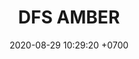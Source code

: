 ---
layout: liga-indigo-team
permalink: /team/:title.html
categories: ROCT PLATA
liga: LIGA INDIGO
maincover: /assets/logos/AMBER.png
puntosLJMAYO24: 
date: 2020-08-29 10:29:20 +0700
title: DFS AMBER
route: /liga-indigo
tag: johto042024
color: black
puntosLJ202404: 12
grupo: sur
background: '#F16C38'
cover: DFSRU
team: DFS AMBER
ID: DFS
abr: AMBER
puntos: 0
pj: 1


team1: partido4
team2: RUBY2
team3: RUBY3
team4: partido5
team5: partido5
team6: partido4
team7: RUBY7
team8: partido5
team9: partido5


#PARTIDO 1
j1: RONDA 1
maincover1: /assets/logos/DFS.png
p1: AMBER
r1: 2
pp1: SAP
rr1: 1
bg1: ofire
pt1: 0
pj1: 0


#PARTIDO 4
maincover4: /assets/logos/DFS.png
j4: RONDA 4
p4: AMBER
r4: 2
rr4: 0
pp4: DMD
bg4: ofire 
pt4: 0
pj4: 0
#PARTIDO 5
maincover5: /assets/logos/TSR.png
j5: RONDA 5
p5: AMBER
r5: 0
rr5: 2
pp5: TSR
bg5: fire 
pt5: 0
pj5: 0
#PARTIDO 6
j6: RONDA 6
maincover6: /assets/logos/SSI.png
bg6: ofire 
p6: AMBER
r6: 0
rr6: 2 
pp6: SSI
pt6: 0
pj6: 0

#PARTIDO 8
maincover8: /assets/logos/ILEAGUE.png
j8: RONDA 8
p8: AMBER
r8: 2
rr8: 0
pp8: IL
bg8: ofire 
pt8: 0
pj8: 0
#PARTIDO 9
maincover9: /assets/logos/TAE.png
j9: RONDA 9
p9: AMBER
r9: 0
rr9: 2 
pp9: TAE
bg9: fire
pt9: 0
pj9: 0
dia: 31
hora: '21:10'
# pj: 11
# pt1: 0
# pt2: 0
# pt3: 0
# pt4: 0
# pt5: 0
# pt6: 0
# pt7: 0
# pt8: 0
# pt9: 0
# pt10: 0
# pt11: 0
# p1:  DFS AMBER
# r1: 0
# bg1: fire bg-danger
# rr1: 0
# pp1: DFS AMBER
# p2: DFS AMBER
# r2: 0
# rr2: 0
# bg2: fire bg-danger
# pp2: NO SMITE
# p3:  DFS AMBER
# r3: 0
# bg3: fire bg-warning
# rr3: 0
# pp3: JAS
# p4:  DFS AMBER
# r4: 0
# bg4: fire bg-danger
# rr4: 0
# pp4: DFS DMD
# p5:  DFS AMBER
# r5: 0
# bg5: fire bg-warning
# rr5: 0
# pp5: T. SATISFACTION
# p6:  DFS AMBER
# r6: 0
# bg6: fire bg-danger
# rr6: 0
# pp6: S.VANGUARD
# p7:  DFS AMBER
# r7: 0
# rr7: 0
# bg7: fire bg-danger
# pp7: HGO
# p8:  DFS AMBER
# r8: 0
# rr8: 0 
# bg8: fire bg-warning
# pp8: HG REGIOS
# p9:  DFS AMBER
# r9: 0
# bg9: fire bg-success
# rr9: 0
# pp9: ZODIAC
# p10: DFS AMBER
# r10: 0
# rr10: 0
# bg10: fire bg-danger
# pp10: MBO
# info: 28/05/24
# hora: '22:20'
# r11: 0
# rr11: 0
# bg11: fire bg-danger
# p11:  DFS AMBER
# pp11: LAST BREATH

---